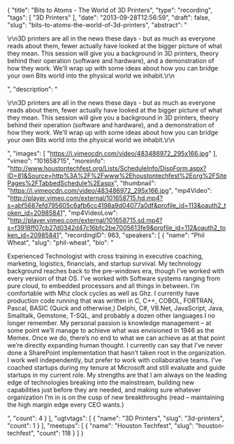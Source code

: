 {
  "title": "Bits to Atoms - The World of 3D Printers",
  "type": "recording",
  "tags": [
    "3D Printers"
  ],
  "date": "2013-09-28T12:56:59",
  "draft": false,
  "slug": "bits-to-atoms-the-world-of-3d-printers",
  "abstract": "<p>\r\n3D printers are all in the news these days - but as much as everyone reads about them, fewer actually have looked at the bigger picture of what they mean.  This session will give you a background in 3D printers, theory behind their operation (software and hardware), and a demonstration of how they work.  We'll wrap up with some ideas about how you can bridge your own Bits world into the physical world we inhabit.\r\n</p>",
  "description": "<p>\r\n3D printers are all in the news these days - but as much as everyone reads about them, fewer actually have looked at the bigger picture of what they mean.  This session will give you a background in 3D printers, theory behind their operation (software and hardware), and a demonstration of how they work.  We'll wrap up with some ideas about how you can bridge your own Bits world into the physical world we inhabit.\r\n</p>",
  "images": [
    "https://i.vimeocdn.com/video/483486972_295x166.jpg"
  ],
  "vimeo": "101658715",
  "moreinfo": "http://www.houstontechfest.org/Lists/ScheduleInfo/DispForm.aspx?ID=81&Source=http%3A%2F%2Fwww%2Ehoustontechfest%2Eorg%2FSitePages%2FTabbedSchedule%2Easpx",
  "thumbnail": "https://i.vimeocdn.com/video/483486972_295x166.jpg",
  "mp4Video": "http://player.vimeo.com/external/101658715.hd.mp4?s=abf5687efd795605c6afb6cc4198a9d04077a0df&profile_id=113&oauth2_token_id=20985841",
  "mp4VideoLow": "http://player.vimeo.com/external/101658715.sd.mp4?s=f3918ff07cb27d0342d47c16bfc2be7005613fe9&profile_id=112&oauth2_token_id=20985841",
  "recordingID": 963,
  "speakers": [
    {
      "name": "Phil Wheat",
      "slug": "phil-wheat",
      "bio": "<p>Experienced Technologist with cross training in executive coaching, marketing, logistics, financials, and startup survival. My technology background reaches back to the pre-windows era, though I’ve worked with every version of that OS. I've worked with Software systems ranging from pure cloud, to embedded processors and all things in between. I’m comfortable with Mhz clock cycles as well as Ghz. I currently have production code running that was written in C, C++, COBOL, FORTRAN, Pascal, BASIC (Quick and otherwise,) Delphi, C#, VB.Net, JavaScript, Java, Smalltalk, Gemstone, T-SQL, and probably a dozen other languages I no longer remember. My personal passion is knowledge management – at some point we’ll manage to achieve what was envisioned in 1946 as the Memex. Once we do, there’s no end to what we can achieve as at that point we’re directly expanding human thought. I currently can say that I’ve never done a SharePoint implementation that hasn’t taken root in the organization. I work well independently, but prefer to work with collaborative teams. I’ve coached startups during my tenure at Microsoft and still evaluate and guide startups in my current role. My strengths are that I am always on the leading edge of technologies breaking into the mainstream, building new capabilities just before they are needed, and making sure whatever organization I’m in is on the cusp of new breakthroughs (read – maintaining the high margin edge every CEO wants.)</p>",
      "count": 4
    }
  ],
  "ugtvtags": [
    {
      "name": "3D Printers",
      "slug": "3d-printers",
      "count": 1
    }
  ],
  "meetups": [
    {
      "name": "Houston Techfest",
      "slug": "houston-techfest",
      "count": 118
    }
  ]
}